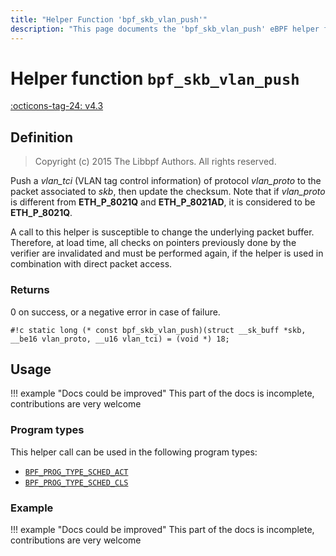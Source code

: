 ```yaml
---
title: "Helper Function 'bpf_skb_vlan_push'"
description: "This page documents the 'bpf_skb_vlan_push' eBPF helper function, including its definition, usage, program types that can use it, and examples."
---
```

# Helper function `bpf_skb_vlan_push`

<!-- [FEATURE_TAG](bpf_skb_vlan_push) -->
[:octicons-tag-24: v4.3](https://github.com/torvalds/linux/commit/4e10df9a60d96ced321dd2af71da558c6b750078)
<!-- [/FEATURE_TAG] -->

## Definition

> Copyright (c) 2015 The Libbpf Authors. All rights reserved.


<!-- [HELPER_FUNC_DEF] -->
Push a _vlan_tci_ (VLAN tag control information) of protocol _vlan_proto_ to the packet associated to _skb_, then update the checksum. Note that if _vlan_proto_ is different from **ETH_P_8021Q** and **ETH_P_8021AD**, it is considered to be **ETH_P_8021Q**.

A call to this helper is susceptible to change the underlying packet buffer. Therefore, at load time, all checks on pointers previously done by the verifier are invalidated and must be performed again, if the helper is used in combination with direct packet access.

### Returns

0 on success, or a negative error in case of failure.

`#!c static long (* const bpf_skb_vlan_push)(struct __sk_buff *skb, __be16 vlan_proto, __u16 vlan_tci) = (void *) 18;`
<!-- [/HELPER_FUNC_DEF] -->

## Usage

!!! example "Docs could be improved"
    This part of the docs is incomplete, contributions are very welcome

### Program types

This helper call can be used in the following program types:

<!-- DO NOT EDIT MANUALLY -->
<!-- [HELPER_FUNC_PROG_REF] -->
 * [`BPF_PROG_TYPE_SCHED_ACT`](../program-type/BPF_PROG_TYPE_SCHED_ACT.md)
 * [`BPF_PROG_TYPE_SCHED_CLS`](../program-type/BPF_PROG_TYPE_SCHED_CLS.md)
<!-- [/HELPER_FUNC_PROG_REF] -->

### Example

!!! example "Docs could be improved"
    This part of the docs is incomplete, contributions are very welcome
